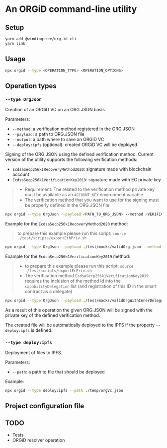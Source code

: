 # An ORGiD command-line utility

## Setup

```bash
yarn add @windingtree/org.id-cli
yarn link
```

## Usage

```bash
npx orgid --type <OPERATION_TYPE> <OPERATION_OPTIONS>
```

## Operation types

### `--type OrgJson`

Creation of an ORGiD VC on an ORG.JSON basis.

Parameters:

- `--method`: a verification method registered in the ORG.JSON
- `--payload`: a path to ORG.JSON file
- `--output`: a path where to save an ORGID VC
- `--deploy:ipfs` (optional): created ORGiD VC will be deployed

Signing of the ORG.JSON using the defined verification method. Current version of the utility supports the following verification methods:

- `EcdsaSecp256k1RecoveryMethod2020`: signature made with blockchain account
- `EcdsaSecp256k1VerificationKey2019`: signature made with EC private key

> - Requirement: The related to the verification method private key must be available as an `ACCOUNT_KEY` environment variable
> - The verification method that you want to use for the signing must be properly defined in the ORG.JSON file

```bash
npx orgid --type OrgJson --payload <PATH_TO_ORG_JSON> --method <VERIFICATION_METHOD_ID> --output <PATH_TO_OUTPUT_FILE> --deploy:ipfs true
```

Example for the `EcdsaSecp256k1RecoveryMethod2020` method:

> to prepare this example please run this script: `source ./test/scripts/exportEthPriv.sh`

```bash
npx orgid --type OrgJson --payload ./test/mocks/validOrg.json --method "did:orgid:4:0x9300bad07f0b9d904b23781e8bbb05c1219530c51e7e494701db2539b7a5a119#key-1" --output ./temp/orgJsonVc.json
```

Example for the `EcdsaSecp256k1VerificationKey2019` method:

> - to prepare this example please run this script: `source ./test/scripts/exportEcPriv.sh`
> - The verification method `EcdsaSecp256k1VerificationKey2019` requires the inclusion of the method Id into the `capabilityDelegation` list (and registration of this ID in the smart contract as a delegate)

```bash
npx orgid --type OrgJson --payload ./test/mocks/validOrgWithInnerDelegate.json --method "did:orgid:4:0x9300bad07f0b9d904b23781e8bbb05c1219530c51e7e494701db2539b7a5a119#key-2" --output ./temp/orgJsonVc.json
```

As a result of this operation the given ORG.JSON will be signed with the private key of the defined verification method.

The created file will be automatically deployed to the IPFS if the property `--deploy:ipfs` is defined.

### `--type deploy:ipfs`

Deployment of files to IPFS.

Parameters:

- `--path`: a path to file that should be deployed

Example:

```bash
npx orgid --type deploy:ipfs --path ./temp/orgVc.json
```

## Project configuration file

## TODO

- Tests
- ORGiD resolver operation
